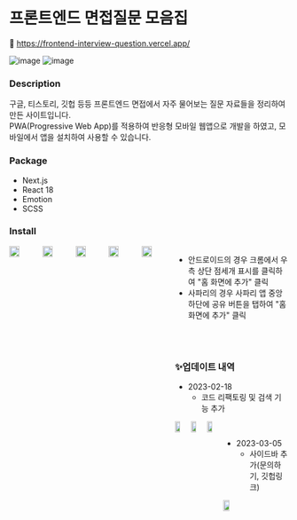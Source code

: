 # 프론트엔드 면접질문 모음집 
🔗 https://frontend-interview-question.vercel.app/

![image](https://user-images.githubusercontent.com/115917964/208709921-5584dc02-ad38-4126-8eca-08d0f003fa01.png)
![image](https://user-images.githubusercontent.com/115917964/208709999-27d6851f-a8a4-42ca-90c9-ec08eba65824.png)

### Description
구글, 티스토리, 깃헙 등등 프론트엔드 면접에서 자주 물어보는 질문 자료들을 정리하여 만든 사이트입니다.  
PWA(Progressive Web App)를 적용하여 반응형 모바일 웹앱으로 개발을 하였고, 모바일에서 앱을 설치하여 사용할 수 있습니다.

### Package
- Next.js 
- React 18
- Emotion
- SCSS

### Install
<div style="display:flex">
  <img src="https://user-images.githubusercontent.com/115917964/208707034-d3dee6cd-60b5-4679-b99b-ed91a1fa41ce.jpg" width=30% height=30%/>
  <img src="https://user-images.githubusercontent.com/115917964/208707036-3ccd424d-c003-4203-8af9-85dd3f5d7d50.jpg" width=30% height=30%/>
  <img src="https://user-images.githubusercontent.com/115917964/208707038-443032d3-3bcf-4f8f-81da-7b8d469fb6da.jpg" width=30% height=30%/>
  <img src="https://user-images.githubusercontent.com/115917964/208707040-1cad6347-7c8d-409c-a900-565382a8188a.jpg" width=30% height=30%/>
  <img src="https://user-images.githubusercontent.com/115917964/208707028-d6b06007-a160-4db2-af06-82954c6d9eb5.jpg" width=30% height=30%/>
<div>

- 안드로이드의 경우 크롬에서 우측 상단 점세개 표시를 클릭하여 "홈 화면에 추가" 클릭  
- 사파리의 경우 사파리 앱 중앙 하단에 공유 버튼을 탭하여 "홈 화면에 추가" 클릭  

<br/>
<br/>

### ✨업데이트 내역

- 2023-02-18
  - 코드 리팩토링 및 검색 기능 추가
<div style="display:flex">
  <img src="https://user-images.githubusercontent.com/115917964/219864233-488e366f-8d29-4662-9904-31657b93c2fa.png" width=30% height=30%/>
  <img src="https://user-images.githubusercontent.com/115917964/219864250-0455fe1d-a265-48da-b43d-c47d90d2082c.png" width=30% height=30%/>
  <img src="https://user-images.githubusercontent.com/115917964/219864266-ede1e225-fcba-4631-a6d4-1253cb78bef3.png" width=30% height=30%/>
<div>
<br/>

- 2023-03-05
  - 사이드바 추가(문의하기, 깃헙링크)
<div style="display:flex">
  <img src="https://user-images.githubusercontent.com/115917964/222925060-139de342-f045-4cbc-aa8e-5ae08b39d011.png" width=30% height=30%/>
<div>

  

  
